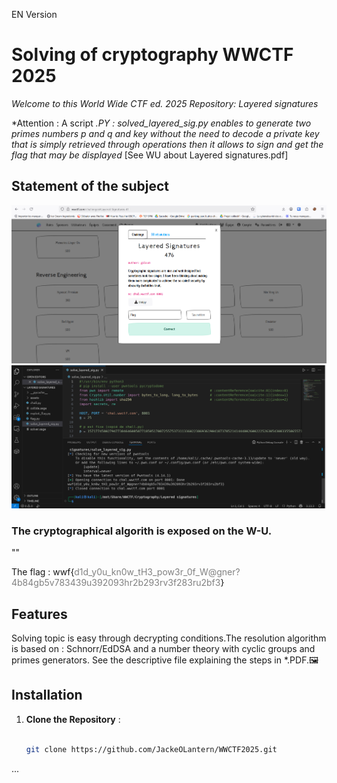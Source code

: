 EN Version 
# Solving of cryptography WWCTF 2025
*Welcome to this World Wide CTF ed. 2025 Repository: Layered signatures*


*Attention : A script *.PY : solved_layered_sig.py enables to generate two primes numbers p and q and  key without the need to decode a private key that is simply retrieved through operations then it allows to sign and get the flag that may be displayed* [See WU about Layered signatures.pdf]


## Statement of the subject
![image](assets/images/solving.png)
![image](assets/images/execution.png)


### The cryptographical algorith is exposed on the W-U. 

"<!-- d1d_y0u_kn0w_tH3_pow3r_0f_W@gner?4b84gb5v783439u392093hr2b293rv3f283ru2bf3 -->"

The flag :
wwf{<font color="gray">d1d_y0u_kn0w_tH3_pow3r_0f_W@gner?4b84gb5v783439u392093hr2b293rv3f283ru2bf3</font>}


## Features
Solving topic is easy through decrypting conditions.The resolution algorithm is based on : Schnorr/EdDSA and a number theory with cyclic groups and primes generators. See the descriptive file explaining the steps in *.PDF.🖼️ 

## Installation

1. **Clone the Repository** :
   ```bash

   git clone https://github.com/JackeOLantern/WWCTF2025.git

...
